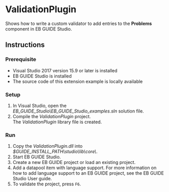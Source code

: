 ﻿# ValidationPlugin

Shows how to write a custom validator to add entries to the **Problems** component in EB GUIDE Studio.

## Instructions

### Prerequisite

* Visual Studio 2017 version 15.9 or later is installed
* EB GUIDE Studio is installed
* The source code of this extension example is locally available

### Setup

1. In Visual Studio, open the _EB\_GUIDE\_Studio\\EB\_GUIDE\_Studio\_examples.sln_ solution file. 
2. Compile the _ValidationPlugin_ project.\
The _ValidationPlugin_ library file is created.

### Run

1. Copy the _ValidationPlugin.dll_ into _$GUIDE\_INSTALL\_PATH\\studio\\lib\\core\\_.
2. Start EB GUIDE Studio.
3. Create a new EB GUIDE project or load an existing project.
4. Add a datapool item with language support. For more information on how to add language support to an EB GUIDE project, see the EB GUIDE Studio User guide.
5. To validate the project, press ``F6``.
